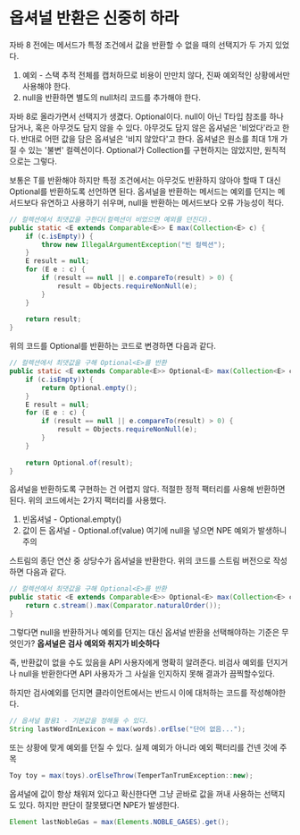 # 옵셔널 반환은 신중히 하라
자바 8 전에는 메서드가 특정 조건에서 값을 반환할 수 없을 때의 선택지가 두 가지 있었다.
1. 예외 - 스택 추적 전체를 캡처하므로 비용이 만만치 않다, 진짜 예외적인 상황에서만 사용해야 한다.
2. null을 반환하면 별도의 null처리 코드를 추가해야 한다.

자바 8로 올라가면서 선택지가 생겼다. Optional<T>이다. null이 아닌 T타입 참조를 하나 담거나, 혹은 아무것도 담지 않을 수 있다.
아무것도 담지 않은 옵셔널은 '비었다'라고 한다. 반대로 어떤 값을 담은 옵셔널은 '비지 않았다'고 한다. 옵셔널은 원소를 최대 1개 가질 수
 있는 '불변' 컬렉션이다. Optional<T>가 Collection<T>를 구현하지는 않았지만, 원칙적으로는 그렇다.

보통은 T를 반환해야 하지만 특정 조건에서는 아무것도 반환하지 않아야 할때 T 대신 Optional<T>를 반환하도록 선언하면 된다.
옵셔널을 반환하는 메서드는 예외를 던지는 메서드보다 유연하고 사용하기 쉬우며, null을 반환하는 메서드보다 오류 가능성이 적다.
```java
// 컬렉션에서 최댓값을 구한다(컬렉션이 비었으면 예외를 던진다).
public static <E extends Comparable<E>> E max(Collection<E> c) {
    if (c.isEmpty)) {
        throw new IllegalArgumentException("빈 컬렉션");
    }
    E result = null;
    for (E e : c) {
        if (result == null || e.compareTo(result) > 0) {
            result = Objects.requireNonNull(e);
        }
    }
    
    return result;
}
```
위의 코드를 Optional<E>를 반환하는 코드로 변경하면 다음과 같다.
```java
// 컬렉션에서 최댓값을 구해 Optional<E>를 반환
public static <E extends Comparable<E>> Optional<E> max(Collection<E> c) {
    if (c.isEmpty)) {
        return Optional.empty();
    }
    E result = null;
    for (E e : c) {
        if (result == null || e.compareTo(result) > 0) {
            result = Objects.requireNonNull(e);
        }
    }
    
    return Optional.of(result);
}
```
옵셔널을 반환하도록 구현하는 건 어렵지 않다. 적절한 정적 팩터리를 사용해 반환하면 된다. 위의 코드에서는 2가지 팩터리를 사용했다.
1. 빈옵셔널 - Optional.empty()
2. 값이 든 옵셔널 - Optional.of(value) 여기에 null을 넣으면 NPE 예외가 발생하니 주의

스트림의 종단 연산 중 상당수가 옵셔널을 반환한다. 위의 코드를 스트림 버전으로 작성하면 다음과 같다.
```java
// 컬렉션에서 최댓값을 구해 Optional<E>를 반환
public static <E extends Comparable<E>> Optional<E> max(Collection<E> c) {
    return c.stream().max(Comparator.naturalOrder());
}
```
그렇다면 null을 반환하거나 예외를 던지는 대신 옵셔널 반환을 선택해야하는 기준은 무엇인가? **옵셔널은 검사 예외와 취지가 비슷하다**

즉, 반환값이 없을 수도 있음을 API 사용자에게 명확히 알려준다. 비검사 예외를 던지거나 null을 반환한다면 API 사용자가 그 사실을 인지하지 못해 결과가 끔찍할수있다.

하지만 검사예외를 던지면 클라이언트에서는 반드시 이에 대처하는 코드를 작성해야한다.
```java
// 옵셔널 활용1 - 기본값을 정해둘 수 있다.
String lastWordInLexicon = max(words).orElse("단어 없음...");
```
또는 상황에 맞게 예외를 던질 수 있다. 실제 예외가 아니라 예외 팩터리를 건넨 것에 주목
```java
Toy toy = max(toys).orElseThrow(TemperTanTrumException::new);
```
옵셔널에 값이 항상 채워져 있다고 확신한다면 그냥 곧바로 값을 꺼내 사용하는 선택지도 있다. 하지만 판단이 잘못됐다면 NPE가 발생한다.
```java
Element lastNobleGas = max(Elements.NOBLE_GASES).get();
```
